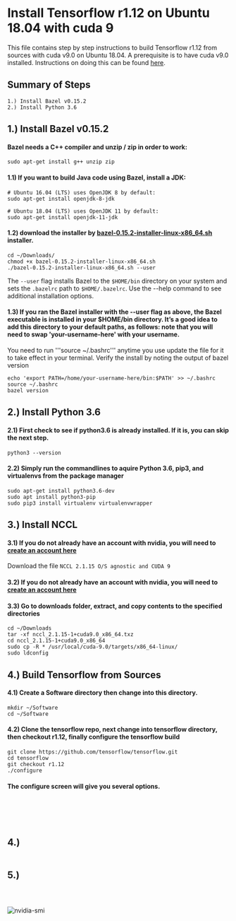 # Install Tensorflow r1.12 on Ubuntu 18.04 with cuda 9
This file contains step by step instructions to build Tensorflow r1.12 from sources with cuda v9.0 on Ubuntu 18.04.  A prerequisite is to have cuda v9.0 installed.  Instructions on doing this can be found [here](https://github.com/akirademoss/cuda-9.0-installation-on-ubuntu-18.04). 

## Summary of Steps 
```
1.) Install Bazel v0.15.2
2.) Install Python 3.6

```

## 1.) Install Bazel v0.15.2

#### Bazel needs a C++ compiler and unzip / zip in order to work:
```
sudo apt-get install g++ unzip zip
```

#### 1.1)  If you want to build Java code using Bazel, install a JDK:
```
# Ubuntu 16.04 (LTS) uses OpenJDK 8 by default:
sudo apt-get install openjdk-8-jdk

# Ubuntu 18.04 (LTS) uses OpenJDK 11 by default:
sudo apt-get install openjdk-11-jdk
```

#### 1.2)  download the installer by [bazel-0.15.2-installer-linux-x86_64.sh](https://github.com/bazelbuild/bazel/releases/download/0.15.2/bazel-0.15.2-installer-linux-x86_64.sh) installer.
```
cd ~/Downloads/
chmod +x bazel-0.15.2-installer-linux-x86_64.sh
./bazel-0.15.2-installer-linux-x86_64.sh --user
```
The ```--user``` flag installs Bazel to the ```$HOME/bin``` directory on your system and sets the ```.bazelrc``` path to ```$HOME/.bazelrc```. Use the --help command to see additional installation options.

#### 1.3)  If you ran the Bazel installer with the --user flag as above, the Bazel executable is installed in your $HOME/bin directory. It’s a good idea to add this directory to your default paths, as follows: note that you will need to swap 'your-username-here' with your username.  
You need to run '''source ~/.bashrc''' anytime you use update the file for it to take effect in your terminal.  Verify the install by noting the output of bazel version
```
echo 'export PATH=/home/your-username-here/bin:$PATH' >> ~/.bashrc
source ~/.bashrc
bazel version
```

## 2.)  Install Python 3.6

#### 2.1)  First check to see if python3.6 is already installed.  If it is, you can skip the next step.
```
python3 --version
```

#### 2.2)  Simply run the commandlines to aquire Python 3.6, pip3, and virtualenvs from the package manager
```
sudo apt-get install python3.6-dev
sudo apt install python3-pip
sudo pip3 install virtualenv virtualenvwrapper
```

## 3.) Install NCCL

#### 3.1)  If you do not already have an account with nvidia, you will need to [create an account here](https://developer.nvidia.com/nccl/nccl-download)

Download the file ```NCCL 2.1.15 O/S agnostic and CUDA 9```

#### 3.2)  If you do not already have an account with nvidia, you will need to [create an account here](https://developer.nvidia.com/nccl/nccl-download)


#### 3.3) Go to downloads folder, extract, and copy contents to the specified directories
```
cd ~/Downloads
tar -xf nccl_2.1.15-1+cuda9.0_x86_64.txz 
cd nccl_2.1.15-1+cuda9.0_x86_64
sudo cp -R * /usr/local/cuda-9.0/targets/x86_64-linux/
sudo ldconfig
```


## 4.)  Build Tensorflow from Sources

#### 4.1)  Create a Software directory then change into this directory. 
```
mkdir ~/Software
cd ~/Software
```

#### 4.2)  Clone the tensorflow repo, next change into tensorflow directory, then checkout r1.12, finally configure the tensorflow build
```
git clone https://github.com/tensorflow/tensorflow.git
cd tensorflow
git checkout r1.12
./configure
```

#### The configure screen will give you several options.  
```
```

#### 
```
```

#### 
```
```

#### 
```
```

## 4.) 

#### 
```
```

## 5.) 

#### 
```
```

#### 
```
```

#### 
![nvidia-smi](https://user-images.githubusercontent.com/8731829/50403622-ae5e0780-0765-11e9-96c3-cf649dbaeac3.png)

